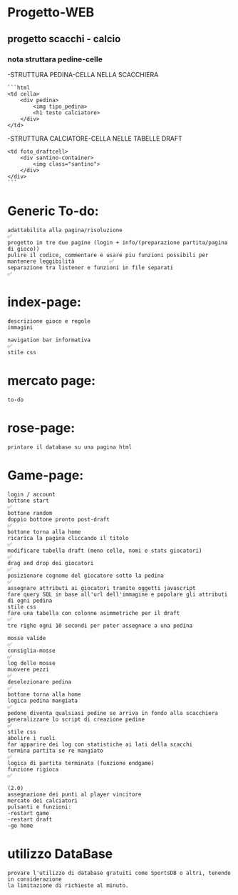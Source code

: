 # Progetto-WEB
## progetto scacchi - calcio
### nota struttara pedine-celle

-STRUTTURA PEDINA-CELLA NELLA SCACCHIERA

    ```html
    <td cella>
        <div pedina>
            <img tipo_pedina>
            <h1 testo calciatore>
        </div>
    </td>

-STRUTTURA CALCIATORE-CELLA NELLE TABELLE DRAFT

    <td foto_draftcell>
        <div santino-container>
            <img class="santino">
        </div>
    </div>
    ```

# Generic To-do:
    adattabilita alla pagina/risoluzione                                                            ✅
    progetto in tre due pagine (login + info/(preparazione partita/pagina di gioco))
    pulire il codice, commentare e usare piu funzioni possibili per mantenere leggibilità           ✅
    separazione tra listener e funzioni in file separati                                            ✅

# index-page:
    descrizione gioco e regole
    immagini
    
    navigation bar informativa                                                                      ✅
    stile css

# mercato page:
    to-do
    
# rose-page:
    printare il database su una pagina html


# Game-page:
    login / account
    bottone start                                                                                   ✅
    bottone random
    doppio bottone pronto post-draft                                                                ✅
    bottone torna alla home
    ricarica la pagina cliccando il titolo                                                          ✅
    modificare tabella draft (meno celle, nomi e stats giocatori)                                   ✅ 
    drag and drop dei giocatori                                                                     ✅
    posizionare cognome del giocatore sotto la pedina                                               ✅
    assegnare attributi ai giocatori tramite oggetti javascript
    fare query SQL in base all'url dell'immagine e popolare gli attributi di ogni pedina
    stile css
    fare una tabella con colonne asimmetriche per il draft                                          ✅
    tre righe ogni 10 secondi per poter assegnare a una pedina

    mosse valide                                                                                    ✅
    consiglia-mosse                                                                                 ✅
    log delle mosse
    muovere pezzi                                                                                   ✅
    deselezionare pedina                                                                            ✅
    bottone torna alla home
    logica pedina mangiata                                                                          ✅
    pedone diventa qualsiasi pedine se arriva in fondo alla scacchiera
    generalizzare lo script di creazione pedine                                                     ✅
    stile css
    abolire i ruoli
    far apparire dei log con statistiche ai lati della scacchi
    termina partita se re mangiato                                                                  ✅
    logica di partita terminata (funzione endgame)
    funzione rigioca                                                                                ✅

    (2.0)
    assegnazione dei punti al player vincitore 
    mercato dei calciatori
    pulsanti e funzioni:
    -restart game
    -restart draft
    -go home


# utilizzo DataBase
    provare l'utilizzo di database gratuiti come SportsDB o altri, tenendo in considerazione
    la limitazione di richieste al minuto.
    
    
